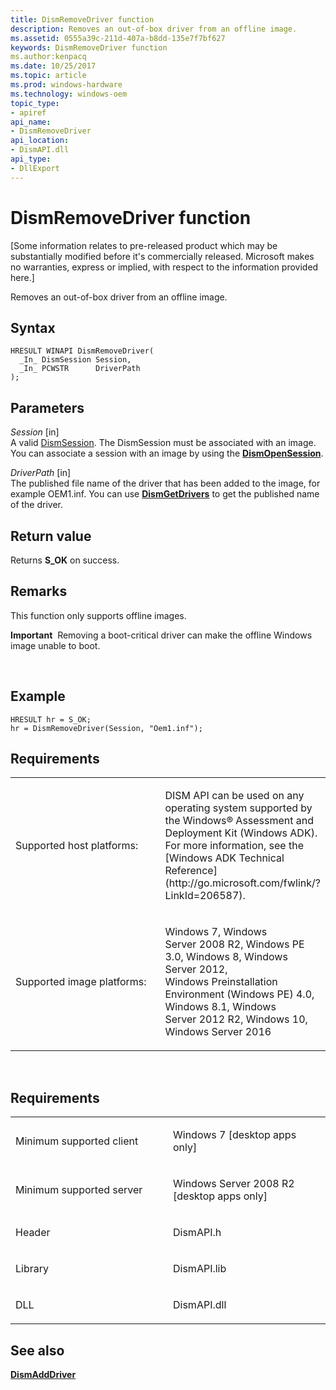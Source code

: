 ```yaml
---
title: DismRemoveDriver function
description: Removes an out-of-box driver from an offline image.
ms.assetid: 0555a39c-211d-407a-b8dd-135e7f7bf627
keywords: DismRemoveDriver function
ms.author:kenpacq
ms.date: 10/25/2017
ms.topic: article
ms.prod: windows-hardware
ms.technology: windows-oem
topic_type: 
- apiref
api_name: 
- DismRemoveDriver
api_location: 
- DismAPI.dll
api_type: 
- DllExport
---
```


# DismRemoveDriver function


\[Some information relates to pre-released product which may be substantially modified before it's commercially released. Microsoft makes no warranties, express or implied, with respect to the information provided here.\]

Removes an out-of-box driver from an offline image.

Syntax
---

```
HRESULT WINAPI DismRemoveDriver(
  _In_ DismSession Session,
  _In_ PCWSTR      DriverPath
);
```

Parameters
-------

*Session* \[in\]  
A valid [DismSession](dismsession.md). The DismSession must be associated with an image. You can associate a session with an image by using the [**DismOpenSession**](dismopensession-function.md).

*DriverPath* \[in\]  
The published file name of the driver that has been added to the image, for example OEM1.inf. You can use [**DismGetDrivers**](dismgetdrivers-function.md) to get the published name of the driver.

Return value
---------

Returns **S\_OK** on success.

## <span id="Remarks"></span><span id="remarks"></span><span id="REMARKS"></span>Remarks


This function only supports offline images.

**Important**  Removing a boot-critical driver can make the offline Windows image unable to boot.

 

## <span id="Example"></span><span id="example"></span><span id="EXAMPLE"></span>Example


```
HRESULT hr = S_OK;
hr = DismRemoveDriver(Session, "Oem1.inf");
```

## <span id="Requirements"></span><span id="requirements"></span><span id="REQUIREMENTS"></span>Requirements


<table>
<colgroup>
<col width="50%" />
<col width="50%" />
</colgroup>
<tbody>
<tr class="odd">
<td><p>Supported host platforms:</p></td>
<td><p>DISM API can be used on any operating system supported by the Windows® Assessment and Deployment Kit (Windows ADK). For more information, see the [Windows ADK Technical Reference](http://go.microsoft.com/fwlink/?LinkId=206587).</p></td>
</tr>
<tr class="even">
<td><p>Supported image platforms:</p></td>
<td><p>Windows 7, Windows Server 2008 R2, Windows PE 3.0, Windows 8, Windows Server 2012, Windows Preinstallation Environment (Windows PE) 4.0, Windows 8.1, Windows Server 2012 R2, Windows 10, Windows Server 2016</p></td>
</tr>
</tbody>
</table>

 

Requirements
---------

<table>
<colgroup>
<col width="50%" />
<col width="50%" />
</colgroup>
<tbody>
<tr class="odd">
<td><p>Minimum supported client</p></td>
<td><p>Windows 7 [desktop apps only]</p></td>
</tr>
<tr class="even">
<td><p>Minimum supported server</p></td>
<td><p>Windows Server 2008 R2 [desktop apps only]</p></td>
</tr>
<tr class="odd">
<td><p>Header</p></td>
<td>DismAPI.h</td>
</tr>
<tr class="even">
<td><p>Library</p></td>
<td>DismAPI.lib</td>
</tr>
<tr class="odd">
<td><p>DLL</p></td>
<td>DismAPI.dll</td>
</tr>
</tbody>
</table>

## <span id="see_also"></span>See also


[**DismAddDriver**](dismadddriver-function.md)

 

 




